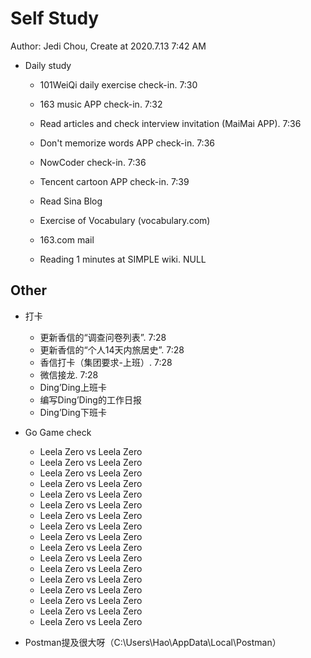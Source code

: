 # Self Study

Author: Jedi Chou, Create at 2020.7.13 7:42 AM

* Daily study
  * 101WeiQi daily exercise check-in. 7:30
  * 163 music APP check-in. 7:32
  * Read articles and check interview invitation (MaiMai APP). 7:36
  * Don't memorize words APP check-in. 7:36
  * NowCoder check-in. 7:36
  * Tencent cartoon APP check-in. 7:39
  * Read Sina Blog
  * Exercise of Vocabulary (vocabulary.com)

  * 163.com mail
  * Reading 1 minutes at SIMPLE wiki. NULL

## Other

* 打卡
  * 更新香信的“调查问卷列表”. 7:28
  * 更新香信的“个人14天内旅居史”. 7:28
  * 香信打卡（集团要求-上班）. 7:28
  * 微信接龙. 7:28
  * Ding’Ding上班卡
  * 编写Ding’Ding的工作日报
  * Ding’Ding下班卡

* Go Game check
  * Leela Zero vs Leela Zero
  * Leela Zero vs Leela Zero
  * Leela Zero vs Leela Zero
  * Leela Zero vs Leela Zero
  * Leela Zero vs Leela Zero
  * Leela Zero vs Leela Zero
  * Leela Zero vs Leela Zero
  * Leela Zero vs Leela Zero
  * Leela Zero vs Leela Zero
  * Leela Zero vs Leela Zero
  * Leela Zero vs Leela Zero
  * Leela Zero vs Leela Zero
  * Leela Zero vs Leela Zero
  * Leela Zero vs Leela Zero
  * Leela Zero vs Leela Zero
  * Leela Zero vs Leela Zero
  * Leela Zero vs Leela Zero

* Postman提及很大呀（C:\Users\Hao\AppData\Local\Postman）
